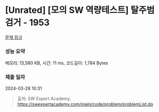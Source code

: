 # [Unrated] [모의 SW 역량테스트] 탈주범 검거 - 1953 

[문제 링크](https://swexpertacademy.com/main/code/problem/problemDetail.do?contestProbId=AV5PpLlKAQ4DFAUq) 

### 성능 요약

메모리: 13,580 KB, 시간: 11 ms, 코드길이: 1,784 Bytes

### 제출 일자

2024-03-28 10:31



> 출처: SW Expert Academy, https://swexpertacademy.com/main/code/problem/problemList.do